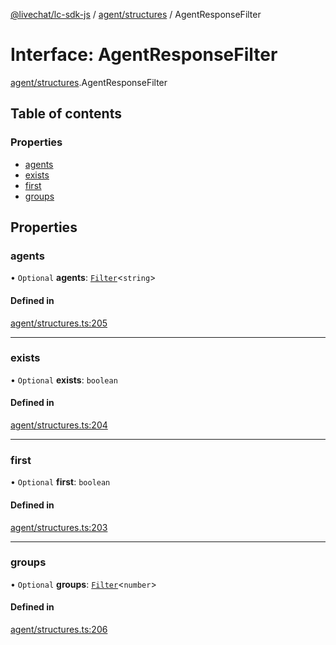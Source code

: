 [@livechat/lc-sdk-js](../README.md) / [agent/structures](../modules/agent_structures.md) / AgentResponseFilter

# Interface: AgentResponseFilter

[agent/structures](../modules/agent_structures.md).AgentResponseFilter

## Table of contents

### Properties

- [agents](agent_structures.AgentResponseFilter.md#agents)
- [exists](agent_structures.AgentResponseFilter.md#exists)
- [first](agent_structures.AgentResponseFilter.md#first)
- [groups](agent_structures.AgentResponseFilter.md#groups)

## Properties

### agents

• `Optional` **agents**: [`Filter`](objects.Filter.md)<`string`\>

#### Defined in

[agent/structures.ts:205](https://github.com/livechat/lc-sdk-js/blob/11cc290/src/agent/structures.ts#L205)

___

### exists

• `Optional` **exists**: `boolean`

#### Defined in

[agent/structures.ts:204](https://github.com/livechat/lc-sdk-js/blob/11cc290/src/agent/structures.ts#L204)

___

### first

• `Optional` **first**: `boolean`

#### Defined in

[agent/structures.ts:203](https://github.com/livechat/lc-sdk-js/blob/11cc290/src/agent/structures.ts#L203)

___

### groups

• `Optional` **groups**: [`Filter`](objects.Filter.md)<`number`\>

#### Defined in

[agent/structures.ts:206](https://github.com/livechat/lc-sdk-js/blob/11cc290/src/agent/structures.ts#L206)
